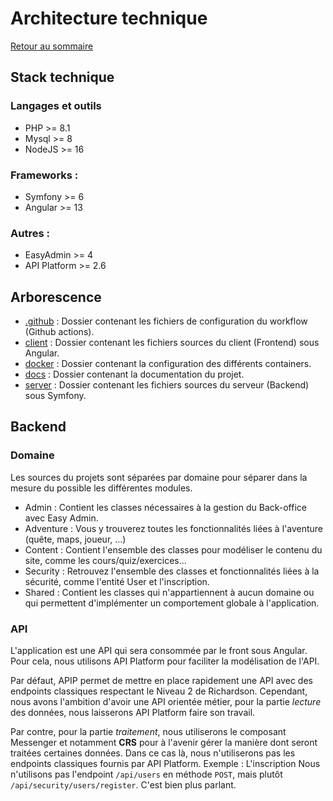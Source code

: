 # Architecture technique

[Retour au sommaire](index.md)

## Stack technique
### Langages et outils
- PHP >= 8.1
- Mysql >= 8
- NodeJS >= 16

### Frameworks :
- Symfony >= 6
- Angular >= 13

### Autres :
- EasyAdmin >= 4
- API Platform >= 2.6

## Arborescence
* [.github](../.github) : Dossier contenant les fichiers de configuration du workflow (Github actions).
* [client](../client) : Dossier contenant les fichiers sources du client (Frontend) sous Angular.
* [docker](../docker) : Dossier contenant la configuration des différents containers.
* [docs](../docs) : Dossier contenant la documentation du projet.
* [server](../server) : Dossier contenant les fichiers sources du serveur (Backend) sous Symfony.

## Backend

### Domaine
Les sources du projets sont séparées par domaine pour séparer dans la mesure du possible les différentes modules.

* Admin : Contient les classes nécessaires à la gestion du Back-office avec Easy Admin.
* Adventure : Vous y trouverez toutes les fonctionnalités liées à l'aventure (quête, maps, joueur, ...)
* Content : Contient l'ensemble des classes pour modéliser le contenu du site, comme les cours/quiz/exercices...
* Security : Retrouvez l'ensemble des classes et fonctionnalités liées à la sécurité, comme l'entité User et l'inscription.
* Shared : Contient les classes qui n'appartiennent à aucun domaine ou qui permettent d'implémenter un comportement globale à l'application.

### API
L'application est une API qui sera consommée par le front sous Angular. Pour cela, nous utilisons API Platform pour faciliter la modélisation de l'API.

Par défaut, APIP permet de mettre en place rapidement une API avec des endpoints classiques respectant le Niveau 2 de Richardson.
Cependant, nous avons l'ambition d'avoir une API orientée métier, pour la partie *lecture* des données, nous laisserons API Platform faire son travail.

Par contre, pour la partie *traitement*, nous utiliserons le composant Messenger et notamment **CRS** pour à l'avenir gérer la manière dont seront traitées certaines données.
Dans ce cas là, nous n'utiliserons pas les endpoints classiques fournis par API Platform.
Exemple : L'inscription
Nous n'utilisons pas l'endpoint `/api/users` en méthode `POST`, mais plutôt `/api/security/users/register`. C'est bien plus parlant.
